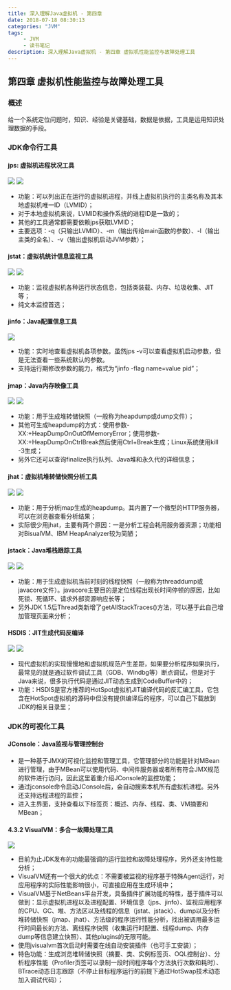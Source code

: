 ```yaml
---
title: 深入理解Java虚拟机 - 第四章
date: 2018-07-18 08:30:13
categories: "JVM"
tags:
     - JVM
     - 读书笔记
description: 深入理解Java虚拟机 - 第四章 虚拟机性能监控与故障处理工具
---
```

## 第四章 虚拟机性能监控与故障处理工具
### 概述
给一个系统定位问题时，知识、经验是关键基础，数据是依据，工具是运用知识处理数据的手段。
### JDK命令行工具
#### jps: 虚拟机进程状况工具
![](http://p62t2zg97.bkt.clouddn.com/深入理解Java虚拟机---第四章/tools_jps_opt.png)
![](http://p62t2zg97.bkt.clouddn.com/深入理解Java虚拟机---第四章/tools_jps.png)
- 功能：可以列出正在运行的虚拟机进程，并线上虚拟机执行的主类名称及其本地虚拟机唯一ID（LVMID）；
- 对于本地虚拟机来说，LVMID和操作系统的进程ID是一致的；
- 其他的工具通常都需要依赖jps获取LVMID；
- 主要选项：-q（只输出LVMID）、-m（输出传给main函数的参数）、-l（输出主类的全名）、-v（输出虚拟机启动JVM参数）；
#### jstat：虚拟机统计信息监视工具
![](http://p62t2zg97.bkt.clouddn.com/深入理解Java虚拟机---第四章/tools_jstat_opt.png)
![](http://p62t2zg97.bkt.clouddn.com/深入理解Java虚拟机---第四章/tools_jstat.png)
- 功能：监视虚拟机各种运行状态信息，包括类装载、内存、垃圾收集、JIT等；
- 纯文本监控首选；
#### jinfo：Java配置信息工具
![](http://p62t2zg97.bkt.clouddn.com/深入理解Java虚拟机---第四章/tools_jinfo.png)
- 功能：实时地查看虚拟机各项参数。虽然jps -v可以查看虚拟机启动参数，但是无法查看一些系统默认的参数。
- 支持运行期修改参数的能力，格式为“jinfo -flag name=value pid”；
#### jmap：Java内存映像工具
![](http://p62t2zg97.bkt.clouddn.com/深入理解Java虚拟机---第四章/tools_jmap_opt.png)
![](http://p62t2zg97.bkt.clouddn.com/深入理解Java虚拟机---第四章/tools_jmap.png)
- 功能：用于生成堆转储快照（一般称为heapdump或dump文件）；
- 其他可生成heapdump的方式：使用参数-XX:+HeapDumpOnOutOfMemoryError；使用参数-XX:+HeapDumpOnCtrlBreak然后使用Ctrl+Break生成；Linux系统使用kill -3生成；
- 另外它还可以查询finalize执行队列、Java堆和永久代的详细信息；
#### jhat：虚拟机堆转储快照分析工具
![](http://p62t2zg97.bkt.clouddn.com/深入理解Java虚拟机---第四章/tools_jhat.png)
![](http://p62t2zg97.bkt.clouddn.com/深入理解Java虚拟机---第四章/tools_jhat_view.png)
- 功能：用于分析jmap生成的heapdump。其内置了一个微型的HTTP服务器，可以在浏览器查看分析结果；
- 实际很少用jhat，主要有两个原因：一是分析工程会耗用服务器资源；功能相对BisualVM、IBM HeapAnalyzer较为简陋；
#### jstack：Java堆栈跟踪工具
![](http://p62t2zg97.bkt.clouddn.com/深入理解Java虚拟机---第四章/tools_jstack_opt.png)
![](http://p62t2zg97.bkt.clouddn.com/深入理解Java虚拟机---第四章/tools_jstack.png)
- 功能：用于生成虚拟机当前时刻的线程快照（一般称为threaddump或javacore文件）。javacore主要目的是定位线程出现长时间停顿的原因，比如死锁、死循环、请求外部资源响应长等；
- 另外JDK 1.5后Thread类新增了getAllStackTraces()方法，可以基于此自己增加管理页面来分析；
#### HSDIS：JIT生成代码反编译
![](http://p62t2zg97.bkt.clouddn.com/深入理解Java虚拟机---第四章/tools_hsdis.png)
![](http://p62t2zg97.bkt.clouddn.com/深入理解Java虚拟机---第四章/tools_hsdis_result.png)
- 现代虚拟机的实现慢慢地和虚拟机规范产生差距，如果要分析程序如果执行，最常见的就是通过软件调试工具（GDB、Windbg等）断点调试，但是对于Java来说，很多执行代码是通过JIT动态生成到CodeBuffer中的；
- 功能：HSDIS是官方推荐的HotSpot虚拟机JIT编译代码的反汇编工具，它包含在HotSpot虚拟机的源码中但没有提供编译后的程序，可以自己下载放到JDK的相关目录里；
### JDK的可视化工具
#### JConsole：Java监视与管理控制台 
- 是一种基于JMX的可视化监控和管理工具，它管理部分的功能是针对MBean进行管理，由于MBean可以使用代码、中间件服务器或者所有符合JMX规范的软件进行访问，因此这里着重介绍JConsole的监控功能；
- 通过jconsole命令启动JConsole后，会自动搜索本机所有虚拟机进程。另外还支持远程进程的监控；
- 进入主界面，支持查看以下标签页：概述、内存、线程、类、VM摘要和MBean；
#### 4.3.2 VisualVM：多合一故障处理工具
![](http://p62t2zg97.bkt.clouddn.com/深入理解Java虚拟机---第四章/tools_visualvm_2.png)
- 目前为止JDK发布的功能最强调的运行监控和故障处理程序，另外还支持性能分析；
- VisualVM还有一个很大的优点：不需要被监视的程序基于特殊Agent运行，对应用程序的实际性能影响很小，可直接应用在生成环境中；
- VisualVM基于NetBeans平台开发，具备插件扩展功能的特性，基于插件可以做到：显示虚拟机进程以及进程配置、环境信息（jps、jinfo）、监视应用程序的CPU、GC、堆、方法区以及线程的信息（jstat、jstack）、dump以及分析堆转储快照（jmap、jhat）、方法级的程序运行性能分析，找出被调用最多运行时间最长的方法、离线程序快照（收集运行时配置、线程dump、内存dump等信息建立快照）、其他plugins的无限可能。
- 使用jvisualvm首次启动时需要在线自动安装插件（也可手工安装）；
- 特色功能：生成浏览堆转储快照（摘要、类、实例标签页、OQL控制台）、分析程序性能（Profiler页签可以录制一段时间程序每个方法执行次数和耗时）、BTrace动态日志跟踪（不停止目标程序运行的前提下通过HotSwap技术动态加入调试代码）；